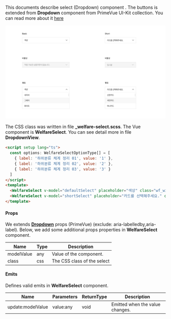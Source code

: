 This documents describe select (Dropdown) component . The buttons is extended from **Dropdown** component from PrimeVue UI-Kit collection.
You can read more about it [here](https://primevue.org/dropdown/)

<img src="../captures/dropdown.JPG">

The CSS class was written in file **\_welfare-select.scss**. The Vue component is **WelfareSelect**.
You can see detail more in file **DropdownView**.

```html
<script setup lang="ts">
  const options: WelfareSelectOptionType[] = [
    { label: '하위분류 체계 정리 01', value: '1' },
    { label: '하위분류 체계 정리 02', value: '2' },
    { label: '하위분류 체계 정리 03', value: '3' }
  ]
</script>
<template>
  <WelfareSelect v-model="defaultSelect" placeholder="색상" class="wf_width-335" :options="options" />
  <WelfareSelect v-model="shortSelect" placeholder="카드를 선택해주세요." class="wf_width-220-important" :options="shortOptions" />
</template>
```

#### Props

We extends [**Dropdown**](https://primevue.org/dropdown/) props (PrimeVue) (exclude: aria-labelledby,aria-label). Below, we add some additional props properties in **WelfareSelect** component.

| Name       | Type | Description                 |
| ---------- | ---- | --------------------------- |
| modelValue | any  | Value of the component.     |
| class      | css  | The CSS class of the select |

#### Emits

Defines valid emits in **WelfareSelect** component.

| Name              | Parameters | ReturnType | Description                     |
| ----------------- | ---------- | ---------- | ------------------------------- |
| update:modelValue | value:any  | void       | Emitted when the value changes. |
